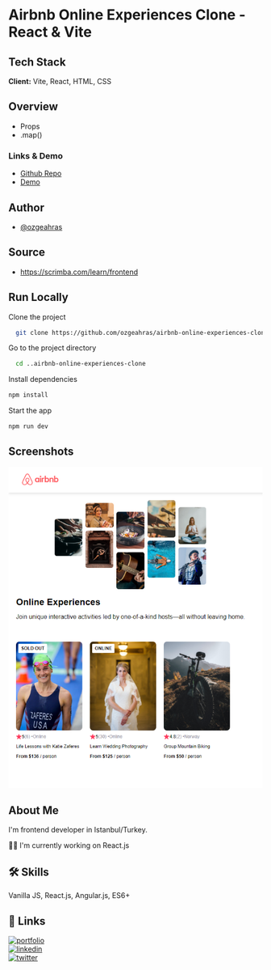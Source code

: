 # Airbnb Online Experiences Clone - React & Vite

## Tech Stack

**Client:** Vite, React, HTML, CSS

## Overview

- Props
- .map()

### Links & Demo

- [Github Repo](https://github.com/ozgeahras/airbnb-online-experiences-clone)
- [Demo](https://ozgeahras.github.io/twitter-clone/)

## Author

- [@ozgeahras](https://github.com/ozgeahras)

## Source

- https://scrimba.com/learn/frontend

## Run Locally

Clone the project

```bash
  git clone https://github.com/ozgeahras/airbnb-online-experiences-clone.git
```

Go to the project directory

```bash
  cd ..airbnb-online-experiences-clone
```

Install dependencies

```bash
npm install
```

Start the app

```bash
npm run dev
```



## Screenshots

![App Screenshot](https://github.com/ozgeahras/airbnb-online-experiences-clone/blob/master/src/assets/screenshot.png)

## About Me

I'm frontend developer in Istanbul/Turkey.

👩‍💻 I'm currently working on React.js

## 🛠 Skills

Vanilla JS, React.js, Angular.js, ES6+

## 🔗 Links

[![portfolio](https://img.shields.io/badge/my_portfolio-1DA1F2?style=for-the-badge&logo=ko-fi&logoColor=white)](https://ozgeahras.com/)  
[![linkedin](https://img.shields.io/badge/linkedin-0A66C2?style=for-the-badge&logo=linkedin&logoColor=white)](https://www.linkedin.com/in/ozgeahras/)  
[![twitter](https://img.shields.io/badge/github-000?style=for-the-badge&logo=github&logoColor=white)](https://github.com/ozgeahras/)
